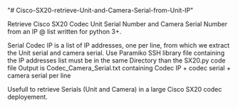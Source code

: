 "# Cisco-SX20-retrieve-Unit-and-Camera-Serial-from-Unit-IP" 

Retrieve Cisco SX20 Codec Unit Serial Number and Camera Serial Number from an IP @ list
written for python 3+.

Serial Codec IP is a list of IP addresses, one per line, from which we extract the Unit serial and camera serial.
Use Paramiko SSH library
file containing the IP addresses list must be in the same Directory than the SX20.py code file
Output is Codec_Camera_Serial.txt containing Codec IP + codec serial + camera serial per line

Usefull to retrieve Serials (Unit and Camera) in a large Cisco SX20 codec deployement.
